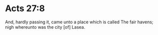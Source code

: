 # Acts 27:8

And, hardly passing it, came unto a place which is called The fair havens; nigh whereunto was the city [of] Lasea.